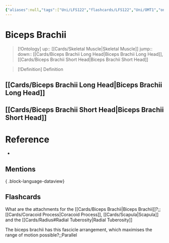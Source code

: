 ```yaml
---
{"aliases":null,"tags":["Uni/LFS122","flashcards/LFS122","Uni/OMT1","on/Science/Biology/Anatomy"],"dg-publish":true,"permalink":"/cards/biceps-brachii/","dgPassFrontmatter":true}
---
```


# Biceps Brachii

> [!Ontology]
> up:: [[Cards/Skeletal Muscle\|Skeletal Muscle]]
> jump::
> down:: [[Cards/Biceps Brachii Long Head\|Biceps Brachii Long Head]], [[Cards/Biceps Brachii Short Head\|Biceps Brachii Short Head]]

> [!Definition] Definition

## [[Cards/Biceps Brachii Long Head\|Biceps Brachii Long Head]]

## [[Cards/Biceps Brachii Short Head\|Biceps Brachii Short Head]]



# Reference

- 

## Mentions


{ .block-language-dataview}

## Flashcards

What are the attachments for the [[Cards/Biceps Brachii\|Biceps Brachii]]?;;[[Cards/Coracoid Process\|Coracoid Process]], [[Cards/Scapula\|Scapula]] and the [[Cards/Radius#Radial Tuberosity\|Radial Tuberosity]]
<!--SR:!2023-10-27,22,210-->

The biceps brachii has this fascicle arrangement, which maximises the range of motion possible?;;Parallel
<!--SR:!2023-11-12,20,228-->